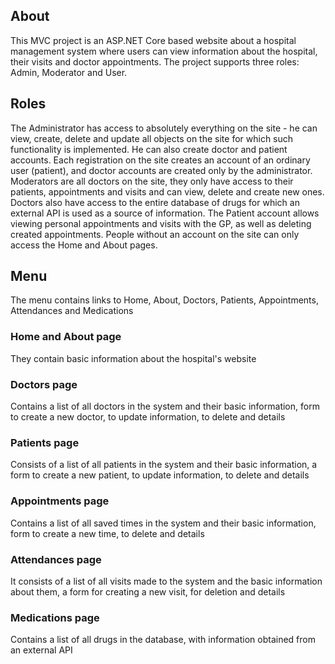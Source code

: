 ## About
This MVC project is an ASP.NET Core based website about a hospital management system where users can view information about the hospital, their visits and doctor appointments.
The project supports three roles: Admin, Moderator and User.

## Roles
The Administrator has access to absolutely everything on the site - he can view, create, delete and update all objects on the site for which such functionality is implemented. He can also create doctor and patient accounts. Each registration on the site creates an account of an ordinary user (patient), and doctor accounts are created only by the administrator.
Moderators are all doctors on the site, they only have access to their patients, appointments and visits and can view, delete and create new ones. Doctors also have access to the entire database of drugs for which an external API is used as a source of information.
The Patient account allows viewing personal appointments and visits with the GP, as well as deleting created appointments.
People without an account on the site can only access the Home and About pages.

## Menu
The menu contains links to Home, About, Doctors, Patients, Appointments, Attendances and Medications
### Home and About page
They contain basic information about the hospital's website
### Doctors page
Contains a list of all doctors in the system and their basic information, form to create a new doctor, to update information, to delete and details
### Patients page
Consists of a list of all patients in the system and their basic information, a form to create a new patient, to update information, to delete and details
### Appointments page
Contains a list of all saved times in the system and their basic information, form to create a new time, to delete and details
### Attendances page
It consists of a list of all visits made to the system and the basic information about them, a form for creating a new visit, for deletion and details
### Medications page
Contains a list of all drugs in the database, with information obtained from an external API
